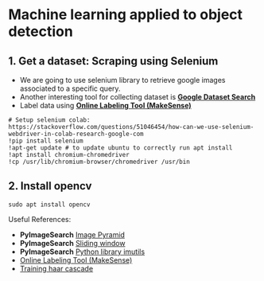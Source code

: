 # Machine learning applied to object detection

## 1. Get a dataset: Scraping using Selenium

* We are going to use selenium library to retrieve google images associated to a specific query.
* Another interesting tool for collecting dataset is [**Google Dataset Search**](https://datasetsearch.research.google.com/)
* Label data using [**Online Labeling Tool (MakeSense)**](https://www.makesense.ai/)

```
# Setup selenium colab: https://stackoverflow.com/questions/51046454/how-can-we-use-selenium-webdriver-in-colab-research-google-com
!pip install selenium
!apt-get update # to update ubuntu to correctly run apt install
!apt install chromium-chromedriver
!cp /usr/lib/chromium-browser/chromedriver /usr/bin
```
## 2. Install opencv

```
sudo apt install opencv
```

Useful References:

* **PyImageSearch** [Image Pyramid](https://www.pyimagesearch.com/2015/03/16/image-pyramids-with-python-and-opencv/)
* **PyImageSearch** [Sliding window](https://www.pyimagesearch.com/2015/03/23/sliding-windows-for-object-detection-with-python-and-opencv/)
* **PyImageSearch** [Python library imutils](https://github.com/jrosebr1/imutils)
* [Online Labeling Tool (MakeSense)](https://www.makesense.ai/)
* [Training haar cascade](https://docs.opencv.org/3.4/dc/d88/tutorial_traincascade.html)